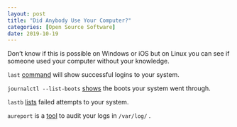 ```yaml
---
layout: post
title: "Did Anybody Use Your Computer?"
categories: [Open Source Software]
date: 2019-10-19
---
```


Don’t know if this is possible on Windows or iOS but on Linux you can see if someone used your computer without your knowledge.

`last` [command](https://www.howtoforge.com/linux-last-command/) will show successful logins to your system.

`journalctl --list-boots` [shows](https://www.loggly.com/ultimate-guide/using-journalctl/) the boots your system went through.

`lastb` [lists](https://www.guyrutenberg.com/2014/09/26/view-failed-login-attempts-lastb/) failed attempts to your system.

`aureport` is a [tool](https://linux.die.net/man/8/aureport) to audit your logs in `/var/log/` .